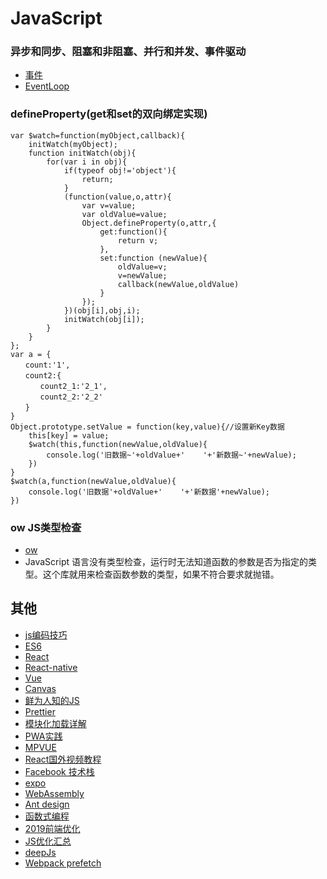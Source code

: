 # JavaScript

### 异步和同步、阻塞和非阻塞、并行和并发、事件驱动

* [事件](https://luminousmen.com/post/asynchronous-programming-blocking-and-non-blocking)
* [EventLoop](https://zhuanlan.zhihu.com/p/41543963)

### defineProperty\(get和set的双向绑定实现\)

```text
var $watch=function(myObject,callback){
    initWatch(myObject);
    function initWatch(obj){
        for(var i in obj){
            if(typeof obj!='object'){
                return;
            }
            (function(value,o,attr){
                var v=value;
                var oldValue=value;
                Object.defineProperty(o,attr,{
                    get:function(){
                        return v;
                    },
                    set:function (newValue){
                        oldValue=v;
                        v=newValue;
                        callback(newValue,oldValue)
                    }
                });
            })(obj[i],obj,i);
            initWatch(obj[i]);
        }
    }
};
var a = {
　　count:'1',
　　count2:{
　　　　count2_1:'2_1',
　　　　count2_2:'2_2'
　　}
}
Object.prototype.setValue = function(key,value){//设置新Key数据
    this[key] = value;
    $watch(this,function(newValue,oldValue){
        console.log('旧数据~'+oldValue+'    '+'新数据~'+newValue);
    })
}
$watch(a,function(newValue,oldValue){
    console.log('旧数据'+oldValue+'    '+'新数据'+newValue);
})
```



### ow JS类型检查

* [ow](https://github.com/sindresorhus/ow)
* JavaScript 语言没有类型检查，运行时无法知道函数的参数是否为指定的类型。这个库就用来检查函数参数的类型，如果不符合要求就抛错。

## 其他

* [js编码技巧](https://www.infoq.cn/article/wF1PorTPQiW0*Q2Jc2XU)
* [ES6](http://es6.ruanyifeng.com/)
* [React](https://reactjs.org/)
* [React-native](https://facebook.github.io/react-native/)
* [Vue](https://cn.vuejs.org/)
* [Canvas](https://github.com/supperjet/H5-Animation)
* [鲜为人知的JS](https://www.infoq.cn/article/QMteVFAMMeBpDhWE-m01)
* [Prettier](https://www.infoq.cn/article/IzAMXQtkJv3N0rXX_G6a)
* [模块化加载详解](https://github.com/ljianshu/Blog/issues/48)
* [PWA实践](https://www.w3cplus.com/pwa/your-first-pwapp.html)
* [MPVUE](http://mpvue.com/mpvue/simple/)
* [React国外视频教程](https://scrimba.com/g/glearnreact)
* [Facebook 技术栈](https://opensource.fb.com/)
* [expo](https://docs.expo.io/versions/v32.0.0/)
* [WebAssembly](https://www.ibm.com/developerworks/cn/web/wa-lo-webassembly-status-and-reality/index.html)
* [Ant design](https://ant.design/index-cn)
* [函数式编程](https://llh911001.gitbooks.io/mostly-adequate-guide-chinese/content/)
* [2019前端优化](https://www.infoq.cn/article/NAau0-Z7U1B2rKEZcWc8)
* [JS优化汇总](https://www.infoq.cn/article/fxOmbxdROYkHQ_1tXGTE)
* [deepJs](https://exploringjs.com/deep-js/toc.html)
* [Webpack prefetch](https://medium.com/webpack/link-rel-prefetch-preload-in-webpack-51a52358f84c)

